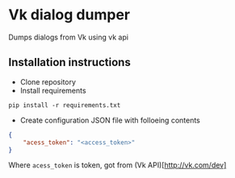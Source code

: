 # Vk dialog dumper

Dumps dialogs from Vk using vk api

## Installation instructions

* Clone repository
* Install requirements
```
pip install -r requirements.txt
```

* Create configuration JSON file with folloeing contents
```json
{
	"acess_token": "<access_token>"
}
```
Where `acess_token` is token, got from (Vk API)[http://vk.com/dev]
